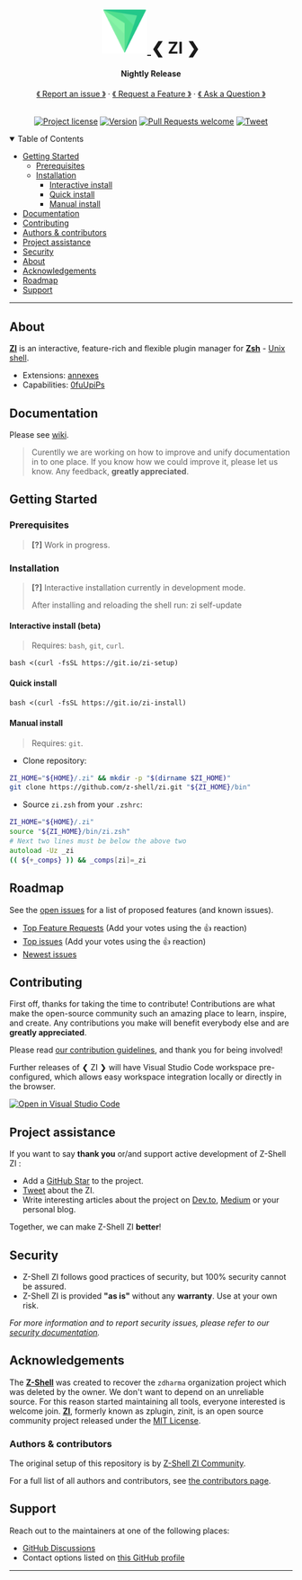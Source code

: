 <h1 align="center">
  <a href="https://github.com/z-shell/zi">
    <img src="images/logo.svg" alt="Logo" width="80" height="80">
  </a>
❮ ZI ❯
  </h1>

<h4 align="center">
Nightly Release
</h4>

<div align="center">
  <a href="https://github.com/z-shell/zi/issues/new?assignees=&labels=bug+%F0%9F%90%9E&template=01_bug_report.yml&title=bug%3A+">《 Report an issue 》</a>
  · <a href="https://github.com/z-shell/zi/issues/new?assignees=&labels=feature-request+%F0%9F%92%A1&template=02_feature_request.yml&title=feat%3A+">《 Request a Feature 》</a>
  · <a href="https://github.com/z-shell/zi/discussions">《 Ask a Question 》</a>
</div>

<div align="center">
<br />

[![Project license](https://img.shields.io/github/license/z-shell/zi.svg?style=flat-square)](../LICENSE) [![Version][ver-badge]][ver-link] [![Pull Requests welcome](https://img.shields.io/badge/PRs-welcome-ff69b4.svg?style=flat-square)](https://github.com/z-shell/zi/issues?q=is%3Aissue+is%3Aopen+label%3A%22help+wanted%22)
[![Tweet][twitter-badge]][twitter-link]

</div>

<details open="open">
<summary>Table of Contents</summary>

- [Getting Started](#getting-started)
  - [Prerequisites](#prerequisites)
  - [Installation](#installation)
    - [Interactive install](#interactive-install-beta)
    - [Quick install](#quick-install)
    - [Manual install](#manual-install)
- [Documentation](#documentation)
- [Contributing](#contributing)
- [Authors & contributors](#authors--contributors)
- [Project assistance](#project-assistance)
- [Security](#security)
- [About](#about)
- [Acknowledgements](#acknowledgements)
- [Roadmap](#roadmap)
- [Support](#support)

</details>

---

## About

  [**ZI**](https://github.com/z-shell/zi) is an interactive, feature-rich and flexible plugin manager for [**Zsh**](https://zsh.sourceforge.io/) - [Unix shell](https://en.wikipedia.org/wiki/Unix_shell).

- Extensions: [annexes](https://github.com/z-shell/z-annexes)
- Capabilities: [0fuUpiPs](https://github.com/z-shell/zi/wiki/Zsh-Plugin-Standard#9-global-parameter-holding-the-plugin-managers-capabilities)

## Documentation

Please see [wiki](https://github.com/z-shell/zi/wiki).

> Curentlly we are working on how to improve and unify documentation in to one place.
> If you know how we could improve it, please let us know. Any feedback, **greatly appreciated**.

## Getting Started

### Prerequisites

> **[?]**
> Work in progress.

### Installation

> **[?]**
> Interactive installation currently in development mode.
>
> After installing and reloading the shell run: zi self-update

#### Interactive install (beta)

> Requires: `bash`, `git`, `curl`.

```shell
bash <(curl -fsSL https://git.io/zi-setup)
```

#### Quick install

```shell
bash <(curl -fsSL https://git.io/zi-install)
```

#### Manual install

> Requires: `git`.

- Clone repository:

```zsh
ZI_HOME="${HOME}/.zi" && mkdir -p "$(dirname $ZI_HOME)"
git clone https://github.com/z-shell/zi.git "${ZI_HOME}/bin"
```

- Source `zi.zsh` from your `.zshrc`:

```zsh
ZI_HOME="${HOME}/.zi"
source "${ZI_HOME}/bin/zi.zsh"
# Next two lines must be below the above two
autoload -Uz _zi
(( ${+_comps} )) && _comps[zi]=_zi
```

## Roadmap

See the [open issues](https://github.com/z-shell/zi/issues) for a list of proposed features (and known issues).

- [Top Feature Requests](https://github.com/z-shell/zi/issues?q=label%3Aenhancement+is%3Aopen+sort%3Areactions-%2B1-desc) (Add your votes using the 👍 reaction)
- [Top issues](https://github.com/z-shell/zi/issues?q=is%3Aissue+is%3Aopen+label%3Abug+sort%3Areactions-%2B1-desc) (Add your votes using the 👍 reaction)
- [Newest issues](https://github.com/z-shell/zi/issues?q=is%3Aopen+is%3Aissue+label%3Abug)

## Contributing

First off, thanks for taking the time to contribute! Contributions are what make the open-source community such an amazing place to learn, inspire, and create. Any contributions you make will benefit everybody else and are **greatly appreciated**.

Please read [our contribution guidelines](CONTRIBUTING.md), and thank you for being involved!

Further releases of ❮ ZI ❯ will have Visual Studio Code workspace pre-configured, which allows easy workspace integration locally or directly in the browser.

[![Open in Visual Studio Code](https://open.vscode.dev/badges/open-in-vscode.svg)](https://open.vscode.dev/z-shell/zi)

## Project assistance

If you want to say **thank you** or/and support active development of Z-Shell ZI :

- Add a [GitHub Star](https://github.com/z-shell/zi) to the project.
- [Tweet][twitter-link] about the ZI.
- Write interesting articles about the project on [Dev.to](https://dev.to/), [Medium](https://medium.com/) or your personal blog.

Together, we can make Z-Shell ZI **better**!

## Security

- Z-Shell ZI follows good practices of security, but 100% security cannot be assured.
- Z-Shell ZI is provided **"as is"** without any **warranty**. Use at your own risk.

_For more information and to report security issues, please refer to our [security documentation](../docs/SECURITY.md)._

## Acknowledgements

The [**Z-Shell**](https://github.com/z-shell) was created to recover the `zdharma` organization project which was deleted by the owner.
We don't want to depend on an unreliable source. For this reason started maintaining all tools, everyone interested is welcome join.
[**ZI**](https://github.com/z-shell/zi), formerly known as zplugin, zinit, is an open source community project released under the [MIT License](../LICENSE).

### Authors & contributors

The original setup of this repository is by [Z-Shell ZI Community](https://github.com/z-shell).

For a full list of all authors and contributors, see [the contributors page](https://github.com/z-shell/zi/contributors).

## Support
  
Reach out to the maintainers at one of the following places:

- [GitHub Discussions](https://github.com/z-shell/zi/discussions)
- Contact options listed on [this GitHub profile](https://github.com/z-shell)

---

[ver-badge]: https://img.shields.io/github/tag/z-shell/zi.svg
[ver-link]: https://github.com/z-shell/zi/releases
[twitter-badge]: https://img.shields.io/twitter/url/http/shields.io.svg?style=social
[twitter-link]: https://twitter.com/intent/tweet?text=Interactive%20feature-rich%20plugin%20manager&url=https://github.com/z-shell/zi&hashtags=zsh,zi,zshell
[asciinema-preview]: https://asciinema.org/a/QcC3gmoOqIkMdPJ7J9v6hiWGf.svg
[asciinema-link]: https://asciinema.org/a/QcC3gmoOqIkMdPJ7J9v6hiWGf


